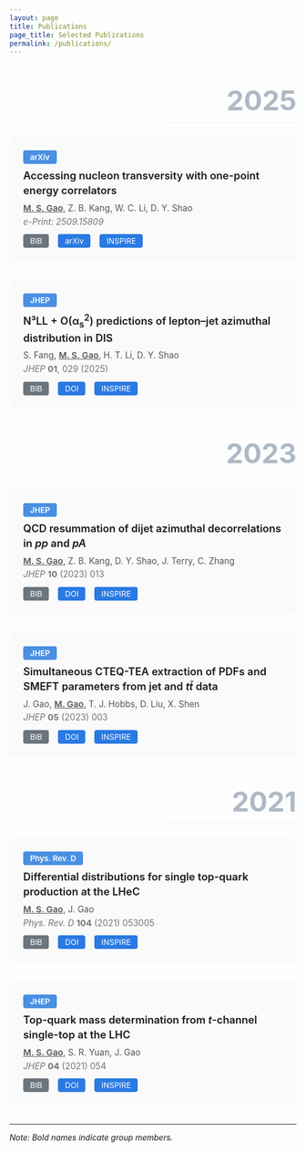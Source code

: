 ```yaml
---
layout: page
title: Publications
page_title: Selected Publications
permalink: /publications/
---
```


<div class="publications">

<div class="year">2025</div>

<div class="publication">
  <div class="pub-content">
    <div class="venue-badge">
      <a href="https://arxiv.org/" target="_blank">arXiv</a>
    </div>
    <div class="pub-title">Accessing nucleon transversity with one-point energy correlators</div>
    <div class="pub-authors"><span class="author-self">M. S. Gao</span>, Z. B. Kang, W. C. Li, D. Y. Shao</div>
    <div class="pub-venue"><em>e-Print: 2509.15809</em></div>
    <div class="pub-links">
      <a class="bib-toggle" onclick="toggleBib('bib-2025-1')">BIB</a>
      <a href="https://arxiv.org/abs/2509.15809" target="_blank">arXiv</a>
      <a href="https://inspirehep.net/literature?sort=mostrecent&size=25&page=1&q=2509.15809" target="_blank">
        <i class="fas fa-book"></i> INSPIRE
      </a>
    </div>
    <div id="bib-2025-1" class="bibtex" style="display:none;">
      <pre>@article{Gao:2025transversity,
  author = {Gao, Mei-Sen and Kang, Zhong-Bo and Li, Wen-Chen and Shao, Ding-Yu},
  title = {Accessing nucleon transversity with one-point energy correlators},
  year = {2025},
  eprint = {2509.15809},
  archivePrefix = {arXiv},
  primaryClass = {hep-ph}
}</pre>
    </div>
  </div>
</div>

<div class="publication">
  <div class="pub-content">
    <div class="venue-badge">
      <a href="https://link.springer.com/journal/13130" target="_blank">JHEP</a>
    </div>
    <div class="pub-title">N³LL + O(α<sub>s</sub><sup>2</sup>) predictions of lepton–jet azimuthal distribution in DIS</div>
    <div class="pub-authors">S. Fang, <span class="author-self">M. S. Gao</span>, H. T. Li, D. Y. Shao</div>
    <div class="pub-venue"><em>JHEP</em> <strong>01</strong>, 029 (2025)</div>
    <div class="pub-links">
      <a class="bib-toggle" onclick="toggleBib('bib-2025-2')">BIB</a>
      <a href="https://doi.org/10.1007/JHEP01(2025)029" target="_blank">DOI</a>
      <a href="https://inspirehep.net/literature?sort=mostrecent&size=25&page=1&q=JHEP%2001%20029%202025%20Fang" target="_blank">
        <i class="fas fa-book"></i> INSPIRE
      </a>
    </div>
    <div id="bib-2025-2" class="bibtex" style="display:none;">
      <pre>@article{Fang:2025jhep,
  author = {Fang, Shen and Gao, Mei-Sen and Li, Hai-Tao and Shao, Ding-Yu},
  title = {N³LL + O(α_s²) predictions of lepton–jet azimuthal distribution in DIS},
  journal = {JHEP},
  volume = {01},
  pages = {029},
  year = {2025},
  doi = {10.1007/JHEP01(2025)029}
}</pre>
    </div>
  </div>
</div>

<div class="year">2023</div>

<div class="publication">
  <div class="pub-content">
    <div class="venue-badge">
      <a href="https://link.springer.com/journal/13130" target="_blank">JHEP</a>
    </div>
    <div class="pub-title">QCD resummation of dijet azimuthal decorrelations in <em>pp</em> and <em>pA</em></div>
    <div class="pub-authors"><span class="author-self">M. S. Gao</span>, Z. B. Kang, D. Y. Shao, J. Terry, C. Zhang</div>
    <div class="pub-venue"><em>JHEP</em> <strong>10</strong> (2023) 013</div>
    <div class="pub-links">
      <a class="bib-toggle" onclick="toggleBib('bib-2023-1')">BIB</a>
      <a href="https://doi.org/10.1007/JHEP10(2023)013" target="_blank">DOI</a>
      <a href="https://inspirehep.net/literature?sort=mostrecent&size=25&page=1&q=JHEP%2010%20013%202023%20Gao" target="_blank">
        <i class="fas fa-book"></i> INSPIRE
      </a>
    </div>
    <div id="bib-2023-1" class="bibtex" style="display:none;">
      <pre>@article{Gao:2023dijet,
  author = {Gao, Mei-Sen and Kang, Zhong-Bo and Shao, Ding-Yu and Terry, John and Zhang, Cheng},
  title = {QCD resummation of dijet azimuthal decorrelations in pp and pA},
  journal = {JHEP},
  volume = {10},
  pages = {013},
  year = {2023},
  doi = {10.1007/JHEP10(2023)013}
}</pre>
    </div>
  </div>
</div>

<div class="publication">
  <div class="pub-content">
    <div class="venue-badge">
      <a href="https://link.springer.com/journal/13130" target="_blank">JHEP</a>
    </div>
    <div class="pub-title">Simultaneous CTEQ-TEA extraction of PDFs and SMEFT parameters from jet and <em>tt̄</em> data</div>
    <div class="pub-authors">J. Gao, <span class="author-self">M. Gao</span>, T. J. Hobbs, D. Liu, X. Shen</div>
    <div class="pub-venue"><em>JHEP</em> <strong>05</strong> (2023) 003</div>
    <div class="pub-links">
      <a class="bib-toggle" onclick="toggleBib('bib-2023-2')">BIB</a>
      <a href="https://doi.org/10.1007/JHEP05(2023)003" target="_blank">DOI</a>
      <a href="https://inspirehep.net/literature?sort=mostrecent&size=25&page=1&q=JHEP%2005%20003%202023%20Gao%20Hobbs" target="_blank">
        <i class="fas fa-book"></i> INSPIRE
      </a>
    </div>
    <div id="bib-2023-2" class="bibtex" style="display:none;">
      <pre>@article{Gao:2023smeft,
  author = {Gao, Jun and Gao, Meisen and Hobbs, T. J. and Liu, Deping and Shen, Xiaoxu},
  title = {Simultaneous CTEQ-TEA extraction of PDFs and SMEFT parameters from jet and tt̄ data},
  journal = {JHEP},
  volume = {05},
  pages = {003},
  year = {2023},
  doi = {10.1007/JHEP05(2023)003}
}</pre>
    </div>
  </div>
</div>

<div class="year">2021</div>

<div class="publication">
  <div class="pub-content">
    <div class="venue-badge">
      <a href="https://journals.aps.org/prd/" target="_blank">Phys. Rev. D</a>
    </div>
    <div class="pub-title">Differential distributions for single top-quark production at the LHeC</div>
    <div class="pub-authors"><span class="author-self">M. S. Gao</span>, J. Gao</div>
    <div class="pub-venue"><em>Phys. Rev. D</em> <strong>104</strong> (2021) 053005</div>
    <div class="pub-links">
      <a class="bib-toggle" onclick="toggleBib('bib-2021-1')">BIB</a>
      <a href="https://doi.org/10.1103/PhysRevD.104.053005" target="_blank">DOI</a>
      <a href="https://inspirehep.net/literature?sort=mostrecent&size=25&page=1&q=PhysRevD.104.053005" target="_blank">
        <i class="fas fa-book"></i> INSPIRE
      </a>
    </div>
    <div id="bib-2021-1" class="bibtex" style="display:none;">
      <pre>@article{Gao:2021lhec,
  author = {Gao, Mei-Sen and Gao, Jun},
  title = {Differential distributions for single top-quark production at the LHeC},
  journal = {Phys. Rev. D},
  volume = {104},
  pages = {053005},
  year = {2021},
  doi = {10.1103/PhysRevD.104.053005}
}</pre>
    </div>
  </div>
</div>

<div class="publication">
  <div class="pub-content">
    <div class="venue-badge">
      <a href="https://link.springer.com/journal/13130" target="_blank">JHEP</a>
    </div>
    <div class="pub-title">Top-quark mass determination from <em>t</em>-channel single-top at the LHC</div>
    <div class="pub-authors"><span class="author-self">M. S. Gao</span>, S. R. Yuan, J. Gao</div>
    <div class="pub-venue"><em>JHEP</em> <strong>04</strong> (2021) 054</div>
    <div class="pub-links">
      <a class="bib-toggle" onclick="toggleBib('bib-2021-2')">BIB</a>
      <a href="https://doi.org/10.1007/JHEP04(2021)054" target="_blank">DOI</a>
      <a href="https://inspirehep.net/literature?sort=mostrecent&size=25&page=1&q=JHEP%2004%20054%202021%20Gao" target="_blank">
        <i class="fas fa-book"></i> INSPIRE
      </a>
    </div>
    <div id="bib-2021-2" class="bibtex" style="display:none;">
      <pre>@article{Gao:2021topmass,
  author = {Gao, Mei-Sen and Yuan, Shuo-Ren and Gao, Jun},
  title = {Top-quark mass determination from t-channel single-top at the LHC},
  journal = {JHEP},
  volume = {04},
  pages = {054},
  year = {2021},
  doi = {10.1007/JHEP04(2021)054}
}</pre>
    </div>
  </div>
</div>

</div>

<script>
function toggleBib(id) {
  var bib = document.getElementById(id);
  if (bib.style.display === "none") {
    bib.style.display = "block";
  } else {
    bib.style.display = "none";
  }
}
</script>

<style>
.publications {
  margin-top: 2rem;
}

.year {
  font-size: 3rem;
  font-weight: 700;
  color: var(--primary-color, #002147);
  text-align: right;
  margin-top: 3rem;
  margin-bottom: 1.5rem;
  border-bottom: 2px solid #e8e8e8;
  padding-bottom: 0.5rem;
  opacity: 0.3;
}

.publication {
  margin-bottom: 2rem;
  padding: 1.5rem;
  background-color: #fafafa;
  border-radius: 8px;
  transition: background-color 0.3s;
}

.publication:hover {
  background-color: #f0f0f0;
}

.pub-content {
  display: flex;
  flex-direction: column;
}

.venue-badge {
  display: inline-block;
  margin-bottom: 0.5rem;
}

.venue-badge a {
  display: inline-block;
  padding: 4px 12px;
  background-color: #4A90E2;
  color: white !important;
  border-radius: 4px;
  font-size: 0.85rem;
  font-weight: 600;
  text-decoration: none;
}

.venue-badge a:hover {
  background-color: #357ABD;
  text-decoration: none;
}

.pub-title {
  font-size: 1.15rem;
  font-weight: 600;
  margin-bottom: 0.5rem;
  line-height: 1.4;
}

.pub-authors {
  color: #555;
  margin-bottom: 0.3rem;
  font-size: 0.95rem;
}

.author-self {
  text-decoration: underline;
  font-weight: 600;
}

.pub-venue {
  color: #757575;
  margin-bottom: 0.8rem;
  font-size: 0.95rem;
}

.pub-links {
  display: flex;
  align-items: center;
  gap: 1rem;
  flex-wrap: wrap;
}

.pub-links a {
  padding: 4px 12px;
  background-color: #2a7ae2;
  color: white !important;
  border-radius: 4px;
  font-size: 0.85rem;
  text-decoration: none;
  display: inline-block;
  transition: background-color 0.3s;
}

.pub-links a:hover {
  background-color: #1e5ba8;
  text-decoration: none;
}

.pub-links a.bib-toggle {
  background-color: #6c757d;
  cursor: pointer;
}

.pub-links a.bib-toggle:hover {
  background-color: #5a6268;
}

.bibtex {
  margin-top: 1rem;
  padding: 1rem;
  background-color: #f5f5f5;
  border-left: 3px solid #2a7ae2;
  border-radius: 4px;
}

.bibtex pre {
  margin: 0;
  padding: 0;
  background-color: transparent;
  font-size: 0.85rem;
  line-height: 1.5;
  overflow-x: auto;
}

@media screen and (max-width: 768px) {
  .year {
    font-size: 2rem;
  }
  
  .pub-title {
    font-size: 1.05rem;
  }
}
</style>

---

*Note: Bold names indicate group members.*
